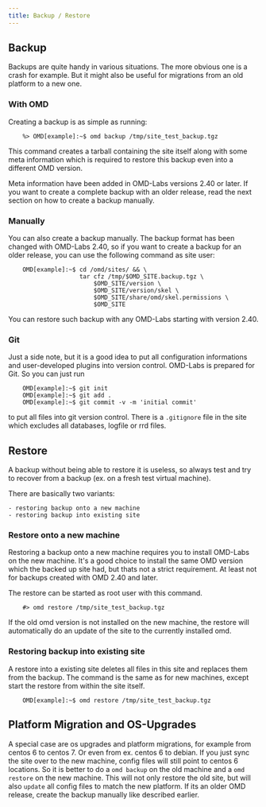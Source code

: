 ```yaml
---
title: Backup / Restore
---
```


## Backup

Backups are quite handy in various situations. The more obvious one is a crash
for example. But it might also be useful for migrations from an old platform
to a new one.

### With OMD

Creating a backup is as simple as running:

```
    %> OMD[example]:~$ omd backup /tmp/site_test_backup.tgz
```

This command creates a tarball containing the site itself along with some
meta information which is required to restore this backup even into a different
OMD version.

Meta information have been added in OMD-Labs versions 2.40 or later. If you want
to create a complete backup with an older release, read the next section on
how to create a backup manually.

### Manually

You can also create a backup manually. The backup format has been changed with
OMD-Labs 2.40, so if you want to create a backup for an older release, you can
use the following command as site user:

```
    OMD[example]:~$ cd /omd/sites/ && \
                    tar cfz /tmp/$OMD_SITE.backup.tgz \
                        $OMD_SITE/version \
                        $OMD_SITE/version/skel \
                        $OMD_SITE/share/omd/skel.permissions \
                        $OMD_SITE
```

You can restore such backup with any OMD-Labs starting with version 2.40.

### Git

Just a side note, but it is a good idea to put all configuration informations
and user-developed plugins into version control. OMD-Labs is prepared for Git.
So you can just run

```
    OMD[example]:~$ git init
    OMD[example]:~$ git add .
    OMD[example]:~$ git commit -v -m 'initial commit'
```

to put all files into git version control. There is a `.gitignore` file in the
site which excludes all databases, logfile or rrd files.


## Restore

A backup without being able to restore it is useless, so always test and try to
recover from a backup (ex. on a fresh test virtual machine).

There are basically two variants:

    - restoring backup onto a new machine
    - restoring backup into existing site


### Restore onto a new machine

Restoring a backup onto a new machine requires you to install OMD-Labs on the
new machine. It's a good choice to install the same OMD version which the backed up
site had, but thats not a strict requirement. At least not for backups created with
OMD 2.40 and later.

The restore can be started as root user with this command.

```
    #> omd restore /tmp/site_test_backup.tgz
```

If the old omd version is not installed on the new machine, the restore will
automatically do an update of the site to the currently installed omd.

### Restoring backup into existing site

A restore into a existing site deletes all files in this site and replaces
them from the backup. The command is the same as for new machines, except
start the restore from within the site itself.

```
    OMD[example]:~$ omd restore /tmp/site_test_backup.tgz
```

## Platform Migration and OS-Upgrades

A special case are os upgrades and platform migrations, for example from centos 6
to centos 7. Or even from ex. centos 6 to debian. If you just sync the site over
to the new machine, config files will still point to centos 6 locations. So it
is better to do a `omd backup` on the old machine and a `omd restore` on the
new machine. This will not only restore the old site, but will also `update`
all config files to match the new platform. If its an older OMD release, create
the backup manually like described earlier.
